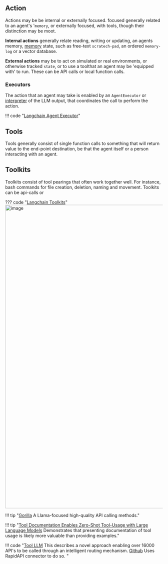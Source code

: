 
## Action


Actions may be be internal or externally focused.  focused generally related to an agent's '`memory`, or externally focused, with tools, though their distinction may be moot. 

**Internal actions** generally relate reading, writing or updating, an agents memory, [memory](./memory.md) state, such as free-text `scratech-pad`, an ordered `memory-log` or a vector database.

**External actions** may be to act on simulated or real environments, or otherwise tracked `state`, or to use a toolthat an agent may be 'equipped with' to run. These can be API calls or local function calls. 

### Executors
The action that an agent may take is enabled by an `AgentExecutor` or [interpreter](./interpreters.md) of the LLM output, that coordinates the call to perform the action. 

!!! code "[Langchain Agent Executor](https://github.com/langchain-ai/langchain/blob/b786335dd10902489f87a536ee074d747b6df370/libs/langchain/langchain/agents/agent.py#L637)"


## Tools
Tools generally consist of single function calls to something that will return value to the end-point destination, be that the agent itself or a person interacting with an agent. 


## Toolkits
Toolkits consist of tool pearings that often work together well. For instance, bash commands for file creation, deletion, naming and movement. Toolkits can be api-calls or 


??? code "[Langchain Toolkits](https://github.com/langchain-ai/langchain/tree/b786335dd10902489f87a536ee074d747b6df370/libs/langchain/langchain/agents/agent_toolkits)"
    <img width="971" alt="image" src="https://github.com/ianderrington/genai/assets/76016868/65e22011-f815-4f19-8d78-24bc2c731b08">

!!! tip "[Gorilla](https://github.com/ShishirPatil/gorilla) A Llama-focused high-quality API calling methods." 

!!! tip "[Tool Documentation Enables Zero-Shot Tool-Usage with Large Language Models](https://arxiv.org/pdf/2308.00675.pdf) Demonstrates that presenting documentation of tool usage is likely more valuable than providing examples." 



!!! code "[Tool LLM](https://huggingface.co/papers/2307.16789) This describes a novel approach enabling over 16000 API's to be called through an intelligent routing mechanism. [Github](https://github.com/OpenBMB/ToolBench) Uses RapidAPI connector to do so. "